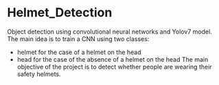 # Helmet_Detection
Object detection using convolutional neural networks and Yolov7 model.
The main idea is to train a CNN using two classes: <br>
- helmet for the case of a helmet on the head
- head for the case of the absence of a helmet on the head
The main objective of the project is to detect whether people are wearing their safety helmets.
